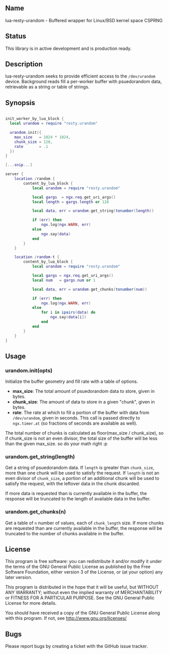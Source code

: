 ## Name

lua-resty-urandom - Buffered wrapper for Linux/BSD kernel space CSPRNG

## Status

This library is in active development and is production ready.

## Description

lua-resty-urandom seeks to provide efficient access to the `/dev/urandom` device. Background reads fill a per-worker buffer with psuedorandom data, retrievable as a string or table of strings.

## Synopsis

```lua

init_worker_by_lua_block {
  local urandom = require "resty.urandom"

  urandom.init({
    max_size   = 1024 * 1024,
    chunk_size = 128,
    rate       = .1
  })
}

[...snip...]

server {
	location /random {
		content_by_lua_block {
			local urandom = require "resty.urandom"

			local gargs  = ngx.req.get_uri_args()
			local length = gargs.length or 128

			local data, err = urandom.get_string(tonumber(length))

			if (err) then
				ngx.log(ngx.WARN, err)
			else
				ngx.say(data)
			end
		}
	}

	location /random-t {
		content_by_lua_block {
			local urandom = require "resty.urandom"

			local gargs = ngx.req.get_uri_args()
			local num   = gargs.num or 1

			local data, err = urandom.get_chunks(tonumber(num))

			if (err) then
				ngx.log(ngx.WARN, err)
			else
				for i in ipairs(data) do
					ngx.say(data[i])
				end
			end
		}
	}
}


```

## Usage

### urandom.init(opts)

Initialize the buffer geometry and fill rate with a table of options. 

* **max_size**: The total amount of psuedorandom data to store, given in bytes.
* **chunk_size**: The amount of data to store in a given "chunk", given in bytes.
* **rate**: The rate at which to fill a portion of the buffer with data from `/dev/urandom`, given in seconds. This call is passed directly to `ngx.timer.at` (so fractions of seconds are available as well).

The total number of chunks is calculated as floor(max_size / chunk_size), so if chunk_size is not an even divisor, the total size of the buffer will be less than the given max_size. so do your math right :p

### urandom.get_string(length)

Get a string of psuedorandom data. If `length` is greater than `chunk_size`, more than one chunk will be used to satisfy the request. If `length` is not an even divisor of `chunk_size`, a portion of an additional chunk will be used to satisfy the request, with the leftover data in the chunk discarded.

If more data is requested than is currently available in the buffer, the response will be truncated to the length of available data in the buffer.

### urandom.get_chunks(n)

Get a table of `n` number of values, each of `chunk_length` size. If more chunks are requested than are currently available in the buffer, the response will be truncated to the number of chunks available in the buffer.

## License

This program is free software: you can redistribute it and/or modify it under the terms of the GNU General Public License as published by the Free Software Foundation, either version 3 of the License, or (at your option) any later version.

This program is distributed in the hope that it will be useful, but WITHOUT ANY WARRANTY; without even the implied warranty of MERCHANTABILITY or FITNESS FOR A PARTICULAR PURPOSE. See the GNU General Public License for more details.

You should have received a copy of the GNU General Public License along with this program. If not, see http://www.gnu.org/licenses/

## Bugs

Please report bugs by creating a ticket with the GitHub issue tracker.
